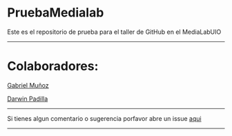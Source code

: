 # PruebaMedialab

Este es el repositorio de prueba para el taller de GitHub en el MediaLabUIO

-----

# Colaboradores:

[Gabriel Muñoz](https://github.com/fgabriel1891)

[Darwin Padilla](https://github.com/darwinpadilla84/)

-----

Si tienes algun comentario o sugerencia porfavor abre un issue [aqui](https://github.com/NASUA/PruebaMedialab/issues/new)

------


